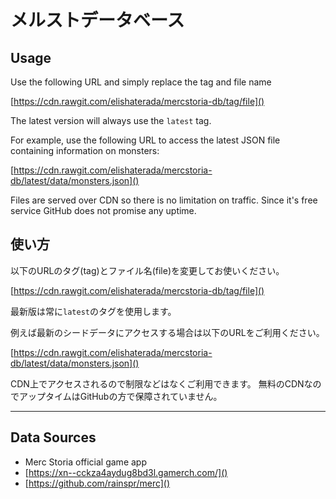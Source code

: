 # メルストデータベース

## Usage

Use the following URL and simply replace the tag and file name

[https://cdn.rawgit.com/elishaterada/mercstoria-db/tag/file]()

The latest version will always use the `latest` tag.

For example, use the following URL to access the latest JSON file containing information on monsters:

[https://cdn.rawgit.com/elishaterada/mercstoria-db/latest/data/monsters.json]()

Files are served over CDN so there is no limitation on traffic.
Since it's free service GitHub does not promise any uptime.

## 使い方

以下のURLのタグ(tag)とファイル名(file)を変更してお使いください。

[https://cdn.rawgit.com/elishaterada/mercstoria-db/tag/file]()

最新版は常に`latest`のタグを使用します。

例えば最新のシードデータにアクセスする場合は以下のURLをご利用ください。

[https://cdn.rawgit.com/elishaterada/mercstoria-db/latest/data/monsters.json]()

CDN上でアクセスされるので制限などはなくご利用できます。
無料のCDNなのでアップタイムはGitHubの方で保障されていません。

---

## Data Sources

* Merc Storia official game app
* [https://xn--cckza4aydug8bd3l.gamerch.com/]()
* [https://github.com/rainspr/merc]()
